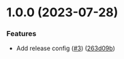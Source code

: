 # 1.0.0 (2023-07-28)


### Features

* Add release config ([#3](https://github.com/MarioCadenas/eslint-plugin-lodash-imports/issues/3)) ([263d09b](https://github.com/MarioCadenas/eslint-plugin-lodash-imports/commit/263d09b00d703ff4e1178819b47252e4f487ba3a))
